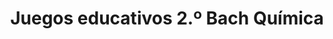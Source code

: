 ---
title: "Juegos educativos 2.º Bach Química"  # Add a page title.
summary: "Juegos educativos de Química de 2.º Bach."  # Add a page description.
type: "widget_page"  # Page type is a Widget Page
url: "recursos-fisica-quimica/juegos-educativos/2bach/quimica"
---